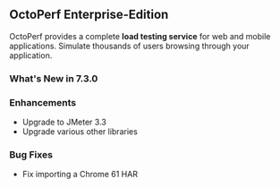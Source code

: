 ## OctoPerf Enterprise-Edition

OctoPerf provides a complete **load testing service** for web and mobile applications. Simulate thousands of users browsing through your application.

### What's New in 7.3.0

### Enhancements

- Upgrade to JMeter 3.3
- Upgrade various other libraries

### Bug Fixes

- Fix importing a Chrome 61 HAR
